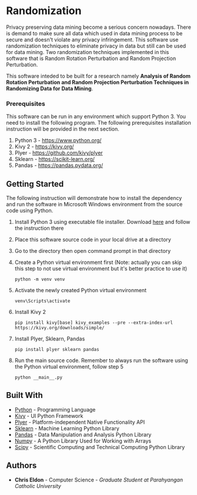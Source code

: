 # Randomization

Privacy preserving data mining become a serious concern nowadays. There is demand to make sure all data which used in data mining process to be secure and doesn't violate any privacy infringement. This software use randomization techniques to eliminate privacy in data but still can be used for data mining. Two randomization techniques implemented in this software that is Random Rotation Perturbation and Random Projection Perturbation.

This software inteded to be built for a research namely **Analysis of Random Rotation Perturbation and Random Projection Perturbation Techniques in Randomizing Data for Data Mining**.

### Prerequisites

This software can be run in any environment which support Python 3. You need to install the following program. The following prerequisites installation instruction will be provided in the next section.

1. Python 3 - https://www.python.org/
2. Kivy 2 - https://kivy.org/
3. Plyer - https://github.com/kivy/plyer
4. Sklearn - https://scikit-learn.org/
5. Pandas - https://pandas.pydata.org/

## Getting Started

The following instruction will demonstrate how to install the dependency and run the software in Microsoft Windows environment from the source code using Python.

1. Install Python 3 using executable file installer. Download [here](https://www.python.org/downloads/) and follow the instruction there

2. Place this software source code in your local drive at a directory

3. Go to the directory then open command prompt in that directory

4. Create a Python virtual environment first (Note: actually you can skip this step to not use virtual environment but it's better practice to use it)
    ```
    python -m venv venv
    ```

5. Activate the newly created Python virtual environment
    ```
    venv\Scripts\activate
    ```

6. Install Kivy 2
    ```
    pip install kivy[base] kivy_examples --pre --extra-index-url https://kivy.org/downloads/simple/
    ```

7. Install Plyer, Sklearn, Pandas
    ```
    pip install plyer sklearn pandas
    ```

8. Run the main source code. Remember to always run the software using the Python virtual environment, follow step 5
    ```
    python __main__.py
    ```

## Built With

* [Python](https://www.python.org/) - Programming Language
* [Kivy](https://kivy.org/) - UI Python Framework
* [Plyer](https://github.com/kivy/plyer) - Platform-independent Native Functionality API
* [Sklearn](https://scikit-learn.org/) - Machine Learning Python Library
* [Pandas](https://pandas.pydata.org/) - Data Manipulation and Analysis Python Library
* [Numpy](https://numpy.org/) - A Python Library Used for Working with Arrays
* [Scipy](https://www.scipy.org/) - Scientific Computing and Technical Computing Python Library

## Authors

* **Chris Eldon** - Computer Science - *Graduate Student at Parahyangan Catholic University*
